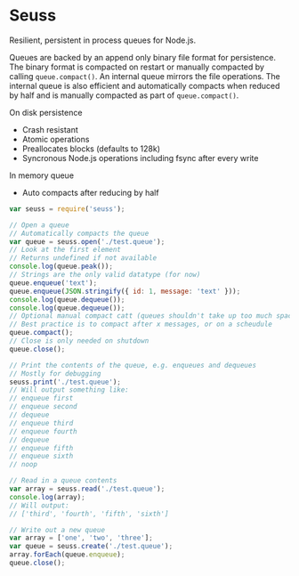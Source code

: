 # Seuss
Resilient, persistent in process queues for Node.js.

Queues are backed by an append only binary file format for persistence. The binary format is compacted on restart or manually compacted by calling `queue.compact()`. An internal queue mirrors the file operations. The internal queue is also efficient and automatically compacts when reduced by half and is manually compacted as part of `queue.compact()`.

On disk persistence
- Crash resistant
- Atomic operations
- Preallocates blocks (defaults to 128k)
- Syncronous Node.js operations including fsync after every write

In memory queue
- Auto compacts after reducing by half

```js
var seuss = require('seuss');

// Open a queue
// Automatically compacts the queue
var queue = seuss.open('./test.queue');
// Look at the first element
// Returns undefined if not available
console.log(queue.peak());
// Strings are the only valid datatype (for now)
queue.enqueue('text');
queue.enqueue(JSON.stringify({ id: 1, message: 'text' }));
console.log(queue.dequeue());
console.log(queue.dequeue());
// Optional manual compact catt (queues shouldn't take up too much space)
// Best practice is to compact after x messages, or on a scheudule
queue.compact();
// Close is only needed on shutdown
queue.close();

// Print the contents of the queue, e.g. enqueues and dequeues
// Mostly for debugging
seuss.print('./test.queue');
// Will output something like:
// enqueue first
// enqueue second
// dequeue
// enqueue third
// enqueue fourth
// dequeue
// enqueue fifth
// enqueue sixth
// noop

// Read in a queue contents
var array = seuss.read('./test.queue');
console.log(array);
// Will output:
// ['third', 'fourth', 'fifth', 'sixth']

// Write out a new queue
var array = ['one', 'two', 'three'];
var queue = seuss.create('./test.queue');
array.forEach(queue.enqueue);
queue.close();
```
